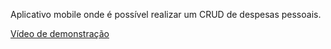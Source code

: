 Aplicativo mobile onde é possível realizar um CRUD de despesas pessoais.

[Vídeo de demonstração](https://www.youtube.com/watch?v=umywIWBvy6I)
